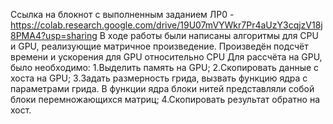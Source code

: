 Ссылка на блокнот с выполненным заданием ЛР0 - https://colab.research.google.com/drive/19U07mVYWkr7Pr4aUzY3cqjzV18j8PMA4?usp=sharing
В ходе работы были написаны алгоритмы для CPU и GPU, реализующие матричное произведение. Произведён подсчёт времени и ускорения для GPU относительно CPU
Для рассчёта на GPU, было необходимо:
1.Выделить память на GPU;
2.Скопировать данные с хоста на GPU;
3.Задать размерность грида, вызвать функцию ядра с параметрами грида. В функции ядра блоки нитей представляли собой блоки перемножающихся матриц;
4.Скопировать результат обратно на хост.
